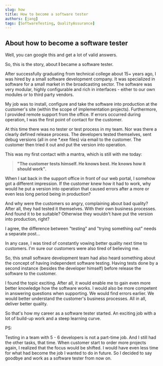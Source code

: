 ```yaml
---
slug: how
title: How to become a software tester
authors: [jang]
tags: [SoftwareTesting, QualityAssurance]
---
```

## About how to become a software tester

Well, you can google this and get a lot of valid answers.

So, this is the story, about **I** became a software tester.

After successfully graduating from technical college about 15+ years ago, I was hired by a small software development company. It was specialized in software for a small market in the broadcasting sector. The software was very modular, highly configurable and rich in interfaces - either to our own modules or to third party vendors.

My job was to install, configure and take the software into production at the customer's site (within the scope of implementation projects). Furthermore, I provided remote support from the office. If errors occurred during operation, I was the first point of contact for the customer. 

At this time there was no tester or test process in my team. Nor was there a clearly defined release process. The developers tested themselves, sent debug versions (all in one *.exe files) via email to the customer. The customer then tried it out and put the version into operation.

This was my first contact with a mantra, which is still with me today:

> **"The customer tests himself. He knows best. He knows how it should work".** 

When I sat back in the support office in front of our web portal, I somehow got a different impression. If the customer knew how it had to work, why would he put a version into operation that caused errors after a more or even less long period being in production?

And why were the customers so angry,  complaining about bad quality? After all, they had tested it themselves. With their own business processes. And found it to be suitable? Otherwise they wouldn't have put the version into production, right?

I agree, the difference between "testing" and "trying something out" needs a separate post...

In any case, I was tired of constantly vowing better quality next time to customers. I'm sure our customers were also tired of believing me.

So, this small software development team had also heard something about the concept of having independent software testing. Having tests done by a second instance (besides the developer himself) before release the software to the customer.

I found the topic exciting. After all, it would enable me to gain even more better knowledge how the software works. I would also be more competent in answering questions when supporting. We would find errors earlier. We would better understand the customer's business processes. All in all, deliver better quality.

So that's how my career as a software tester started. An exciting job with a lot of build-up work and a steep learning curve. 

PS:

Testing in a team with 5 - 6 developers is not a part-time job. And I still had the other tasks, that time. When customer start to order more projects again, I realized that the focus would be shifted.  I would have even less time for what had become the job I wanted to do in future. So I decided to say goodbye and work as a software tester from now on.

